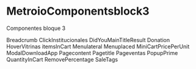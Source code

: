 # MetroioComponentsblock3

Componentes bloque 3

Breadcrumb
ClickInstitucionales
DidYouMainTitleResult
Donation
HoverVitrinas
itemsInCart
Menulateral
Menuplaced
MiniCartPricePerUnit
ModalDownloadApp
Pagecontent
Pagetitle
Pageventas
PopupPrime
QuantityInCart
RemovePercentage
SaleTags